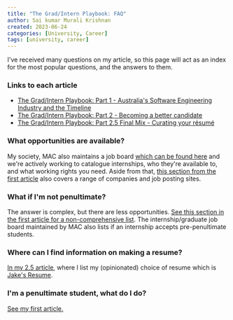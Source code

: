 ```yaml
---
title: "The Grad/Intern Playbook: FAQ"
author: Sai kumar Murali Krishnan
created: 2023-06-24
categories: [University, Career]
tags: [university, career]
---
```



I've received many questions on my article, so this page will act as an index for the most popular questions, and the answers to them.


### Links to each article

- [The Grad/Intern Playbook: Part 1 - Australia's Software Engineering Industry and the Timeline](../guide-to-tech-1/)
- [The Grad/Intern Playbook: Part 2 - Becoming a better candidate](../guide-to-tech-2/)
- [The Grad/Intern Playbook: Part 2.5 Final Mix - Curating your résumé](../guide-to-tech-2.5/)

### What opportunities are available?

My society, MAC also maintains a job board [which can be found here](https://monashcoding.notion.site/MAC-x-Tech-Internships-ca8d669bec6249b99f5b41cd68e83027) and we're actively working to catalogue internships, who they're available to, and what working rights you need. Aside from that, [this section from the first article](../guide-to-tech-1/#the-targets) also covers a range of companies and job posting sites.

### What if I'm not penultimate?

The answer is complex, but there are less opportunities. [See this section in the first article for a non-comprehensive list](../guide-to-tech-1/#first-year). The internship/graduate job board maintained by MAC also lists if an internship accepts pre-penultimate students.

### Where can I find information on making a resume?

[In my 2.5 article](../guide-to-tech-2.5/), where I list my (opinionated) choice of resume which is [Jake's Resume](https://www.overleaf.com/latex/templates/jakes-resume/syzfjbzwjncs).

### I'm a penultimate student, what do I do?

[See my first article.](../guide-to-tech-1/#third-year---penultimate-year)